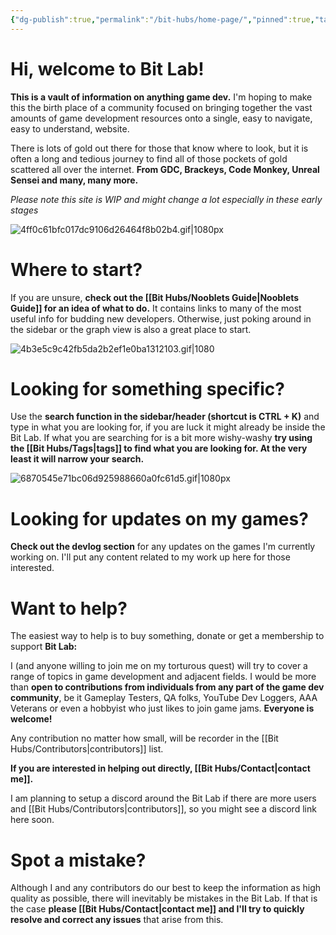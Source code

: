 ```yaml
---
{"dg-publish":true,"permalink":"/bit-hubs/home-page/","pinned":true,"tags":["gardenEntry"],"noteIcon":"1"}
---
```


# Hi, welcome to Bit Lab!

**This is a vault of information on anything game dev.** I'm hoping to make this the birth place of a community focused on bringing together the vast amounts of game development resources onto a single, easy to navigate, easy to understand, website.

There is lots of gold out there for those that know where to look, but it is often a long and tedious journey to find all of those pockets of gold scattered all over the internet. **From GDC, Brackeys, Code Monkey, Unreal Sensei and many, many more.**

*Please note this site is WIP and might change a lot especially in these early stages*

![4ff0c61bfc017dc9106d26464f8b02b4.gif|1080px](/img/user/_Bit%20Lab%20Organisation/Bit%20Lab%20Site%20Images/4ff0c61bfc017dc9106d26464f8b02b4.gif)

# Where to start?

If you are unsure, **check out the [[Bit Hubs/Nooblets Guide\|Nooblets Guide]] for an idea of what to do.** It contains links to many of the most useful info for budding new developers. Otherwise, just poking around in the sidebar or the graph view is also a great place to start.

![4b3e5c9c42fb5da2b2ef1e0ba1312103.gif|1080](/img/user/_Bit%20Lab%20Organisation/Bit%20Lab%20Site%20Images/4b3e5c9c42fb5da2b2ef1e0ba1312103.gif)

# Looking for something specific?

Use the **search function in the sidebar/header (shortcut is CTRL + K)** and type in what you are looking for, if you are luck it might already be inside the Bit Lab. If what you are searching for is a bit more wishy-washy **try using the [[Bit Hubs/Tags\|tags]] to find what you are looking for. At the very least it will narrow your search.**

![6870545e71bc06d925988660a0fc61d5.gif|1080px](/img/user/_Bit%20Lab%20Organisation/Bit%20Lab%20Site%20Images/6870545e71bc06d925988660a0fc61d5.gif)

# Looking for updates on my games?

**Check out the devlog section** for any updates on the games I'm currently working on. I'll put any content related to my work up here for those interested.

# Want to help?

The easiest way to help is to buy something, donate or get a membership to support **Bit Lab:** <script type='text/javascript' src='https://storage.ko-fi.com/cdn/widget/Widget_2.js'></script><script type='text/javascript'>kofiwidget2.init('Support Me on Ko-fi', '#29abe0', 'R5R4UB7TL');kofiwidget2.draw();</script>
<script src='https://storage.ko-fi.com/cdn/scripts/overlay-widget.js'></script>
<script>
  kofiWidgetOverlay.draw('bitlab', {
    'type': 'floating-chat',
    'floating-chat.donateButton.text': 'Support me',
    'floating-chat.donateButton.background-color': '#00b9fe',
    'floating-chat.donateButton.text-color': '#fff'
  });
</script>

I (and anyone willing to join me on my torturous quest) will try to cover a range of topics in game development and adjacent fields. I would be more than **open to contributions from individuals from any part of the game dev community**, be it Gameplay Testers, QA folks, YouTube Dev Loggers, AAA Veterans or even a hobbyist who just likes to join game jams. **Everyone is welcome!**

Any contribution no matter how small, will be recorder in the [[Bit Hubs/Contributors\|contributors]] list.

**If you are interested in helping out directly, [[Bit Hubs/Contact\|contact me]].** 

I am planning to setup a discord around the Bit Lab if there are more users and [[Bit Hubs/Contributors\|contributors]], so you might see a discord link here soon.

# Spot a mistake?

Although I and any contributors do our best to keep the information as high quality as possible, there will inevitably be mistakes in the Bit Lab. If that is the case **please [[Bit Hubs/Contact\|contact me]] and I'll try to quickly resolve and correct any issues** that arise from this.